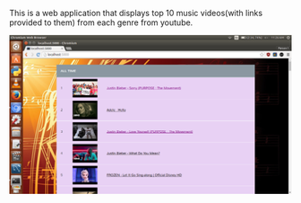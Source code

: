 This is a web application that displays top 10 music videos(with links provided to them) from each genre from youtube.

![image](https://github.com/ishan-nitj/youtube-trending-music/blob/master/images/Screenshot%20from%202016-07-12%2011-26-56.png)
